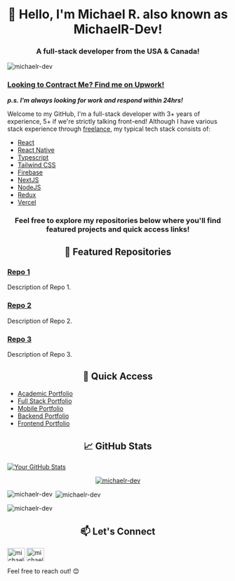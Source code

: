 <h1 align="center">👋 Hello, I'm Michael R. also known as MichaelR-Dev!</h1>
<h3 align="center">A full-stack developer from the USA & Canada!</h3>
<p align="left"> <img src="https://komarev.com/ghpvc/?username=michaelr-dev&label=Profile%20views&color=0e75b6&style=flat" alt="michaelr-dev" /> </p>

### [Looking to Contract Me? Find me on Upwork!](https://www.upwork.com/freelancers/michaelr78) 
***p.s. I'm always looking for work and respond within 24hrs!***


Welcome to my GitHub, I'm a full-stack developer with 3+ years of experience, 5+ if we're strictly talking front-end!
Although I have various stack experience through [freelance](https://www.upwork.com/freelancers/michaelr78),
my typical tech stack consists of:

- [React](https://react.dev/)
- [React Native](https://reactnative.dev/)
- [Typescript](https://www.typescriptlang.org/)
- [Tailwind CSS](https://tailwindcss.com/)
- [Firebase](https://firebase.google.com/)
- [NextJS](https://nextjs.org/)
- [NodeJS](https://nodejs.org/en)
- [Redux](https://redux.js.org/)
- [Vercel](https://vercel.com/)

<h3 align="center">Feel free to explore my repositories below where you'll find featured projects and quick access links!</h3>
<h2 align="center">🌟 Featured Repositories</h2>

### [Repo 1](link-to-repo-1)
Description of Repo 1.

### [Repo 2](link-to-repo-2)
Description of Repo 2.

### [Repo 3](link-to-repo-3)
Description of Repo 3.

<h2 align="center">🚀 Quick Access</h2>

- [Academic Portfolio](https://github.com/MichaelR-Dev/portfolio-university)
- [Full Stack Portfolio](https://github.com/MichaelR-Dev/learns-fullstack)
- [Mobile Portfolio](https://github.com/MichaelR-Dev/learns-mobile)
- [Backend Portfolio](https://github.com/MichaelR-Dev/learns-backend)
- [Frontend Portfolio](https://github.com/MichaelR-Dev/learns-frontend)

<h2 align="center">📈 GitHub Stats</h2>

[![Your GitHub Stats](https://github-readme-stats.vercel.app/api?username=michaelr-dev&show_icons=true&theme=radical)](https://github.com/michaelr-dev)

<p align="center"> <a href="https://github.com/ryo-ma/github-profile-trophy"><img src="https://github-profile-trophy.vercel.app/?username=michaelr-dev" alt="michaelr-dev" /></a> </p>

<p><img align="left" src="https://github-readme-stats.vercel.app/api/top-langs?username=michaelr-dev&show_icons=true&locale=en&layout=compact" alt="michaelr-dev" /></p>

<p>&nbsp;<img align="center" src="https://github-readme-stats.vercel.app/api?username=michaelr-dev&show_icons=true&locale=en&theme=onedark" alt="michaelr-dev" /></p>

<p><img align="center" src="https://github-readme-streak-stats.herokuapp.com/?user=michaelr-dev&" alt="michaelr-dev" /></p>

<h2 align="center">📫 Let's Connect</h2>
<p align="left">
  <a href="https://linkedin.com/in/michaelr-dev" target="blank"><img align="center" src="https://raw.githubusercontent.com/rahuldkjain/github-profile-readme-generator/master/src/images/icons/Social/linked-in-alt.svg" alt="michaelr-dev" height="30" width="40" /></a>
  <a href="https://www.leetcode.com/michaelr-dev" target="blank"><img align="center" src="https://raw.githubusercontent.com/rahuldkjain/github-profile-readme-generator/master/src/images/icons/Social/leet-code.svg" alt="michaelr-dev" height="30" width="40" /></a>
</p>

Feel free to reach out! 😊
